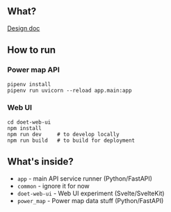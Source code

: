 ## What?

[Design doc](https://docs.google.com/document/d/1DeT0Up7U0pd_Xm0Yh2bo6wCkEN9P7T_iHX4mlOrJKzw/edit?tab=t.0)

## How to run

### Power map API

    pipenv install
    pipenv run uvicorn --reload app.main:app

### Web UI

    cd doet-web-ui
    npm install
    npm run dev     # to develop locally
    npm run build   # to build for deployment

## What's inside?

* `app` - main API service runner (Python/FastAPI)
* `common` - ignore it for now
* `doet-web-ui` - Web UI experiment (Svelte/SvelteKit)
* `power_map` - Power map data stuff (Python/FastAPI)
